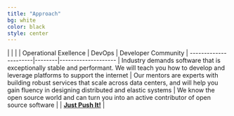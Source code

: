 ```yaml
---
title: "Approach"
bg: white
color: black
style: center
---
```


| <i class="fa fa-2x fa-lock" aria-hidden="true"></i> | <i class="fa fa-2x fa-terminal" aria-hidden="true"></i> | <i class="fa fa-2x fa-github" aria-hidden="true"></i>
| Operational Exellence | DevOps | Developer Community
| ----------------------|--------|--------------------
| Industry demands software that is exceptionally stable and performant. We will teach you how to develop and leverage platforms to support the internet | Our mentors are experts with building robust services that scale across data centers, and will help you gain fluency in designing distributed and elastic systems | We know the open source world and can turn you into an active contributor of open source software
| | <i class="fa fa-rss"></i> [**Just Push It!**](/cicd/just-push-it) |
